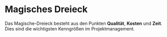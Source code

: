 # Magisches Dreieck
Das Magische-Dreieck besteht aus den Punkten __Qualität__, __Kosten__ und __Zeit__. Dies sind die wichtigsten Kenngrößen im Projektmanagement.